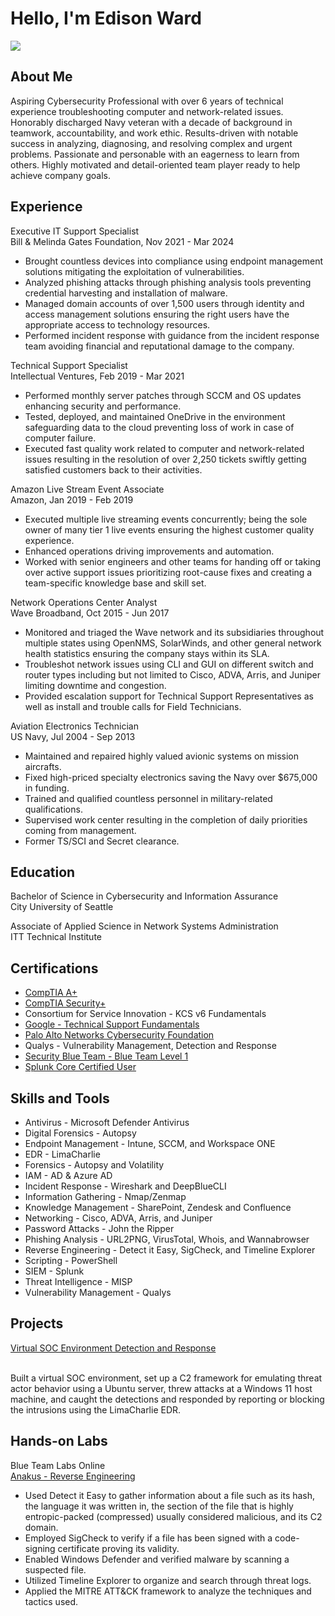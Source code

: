 # Hello, I'm Edison Ward
<a href="https://www.linkedin.com/in/edisonward/"><img src="https://img.shields.io/badge/-LinkedIn-0072b1?&style=for-the-badge&logo=linkedin&logoColor=white" /></a>

## About Me
Aspiring Cybersecurity Professional with over 6 years of technical experience troubleshooting computer and network-related issues. Honorably discharged Navy veteran with a decade of background in teamwork, accountability, and work ethic. Results-driven with notable success in analyzing, diagnosing, and resolving complex and urgent problems. Passionate and personable with an eagerness to learn from others. Highly motivated and detail-oriented team player ready to help achieve company goals.

## Experience

Executive IT Support Specialist
<br> Bill & Melinda Gates Foundation, Nov 2021 - Mar 2024

- Brought countless devices into compliance using endpoint management solutions mitigating the exploitation of vulnerabilities. 
-	Analyzed phishing attacks through phishing analysis tools preventing credential harvesting and installation of malware. 
-	Managed domain accounts of over 1,500 users through identity and access management solutions ensuring the right users have the appropriate access to technology resources. 
-	Performed incident response with guidance from the incident response team avoiding financial and reputational damage to the company. 

Technical Support Specialist
<br> Intellectual Ventures, Feb 2019 - Mar 2021

-	Performed monthly server patches through SCCM and OS updates enhancing security and performance. 
-	Tested, deployed, and maintained OneDrive in the environment safeguarding data to the cloud preventing loss of work in case of computer failure.
-	Executed fast quality work related to computer and network-related issues resulting in the resolution of over 2,250 tickets swiftly getting satisfied customers back to their activities. 

Amazon Live Stream Event Associate
<br> Amazon, Jan 2019 - Feb 2019

-	Executed multiple live streaming events concurrently; being the sole owner of many tier 1 live events ensuring the highest customer quality experience.
-	Enhanced operations driving improvements and automation.
-	Worked with senior engineers and other teams for handing off or taking over active support issues prioritizing root-cause fixes and creating a team-specific knowledge base and skill set.

Network Operations Center Analyst
<br> Wave Broadband, Oct 2015 - Jun 2017

-	Monitored and triaged the Wave network and its subsidiaries throughout multiple states using OpenNMS, SolarWinds, and other general network health statistics ensuring the company stays within its SLA.
-	Troubleshot network issues using CLI and GUI on different switch and router types including but not limited to Cisco, ADVA, Arris, and Juniper limiting downtime and congestion.
-	Provided escalation support for Technical Support Representatives as well as install and trouble calls for Field Technicians.

Aviation Electronics Technician
<br> US Navy, Jul 2004 - Sep 2013

- Maintained and repaired highly valued avionic systems on mission aircrafts.
- Fixed high-priced specialty electronics saving the Navy over $675,000 in funding.
- Trained and qualified countless personnel in military-related qualifications.
- Supervised work center resulting in the completion of daily priorities coming from management.
- Former TS/SCI and Secret clearance.

## Education

Bachelor of Science in Cybersecurity and Information Assurance
<br>City University of Seattle

Associate of Applied Science in Network Systems Administration
<br>ITT Technical Institute

## Certifications

- <a href="https://www.credly.com/badges/f61f9bc7-b044-4be5-ab73-b5c304597854/public_url">CompTIA A+</a>
- <a href="https://www.credly.com/badges/cff68502-f364-493f-b028-9cc492076d05/public_url">CompTIA Security+</a>
- Consortium for Service Innovation - KCS v6 Fundamentals
- <a href="https://www.coursera.org/account/accomplishments/verify/53XN438CZMC5">Google - Technical Support Fundamentals</a>
- <a href="https://www.coursera.org/account/accomplishments/verify/RH4P8BV7F2WX">Palo Alto Networks Cybersecurity Foundation</a>
- Qualys - Vulnerability Management, Detection and Response
- <a href="https://www.credly.com/badges/f85d4be6-6aff-4abc-abf5-294f9105fa9a/public_url">Security Blue Team - Blue Team Level 1</a>
- <a href="https://www.credly.com/badges/30787a57-9ccc-4255-a608-e6f2fd96cd71/public_url">Splunk Core Certified User</a>

## Skills and Tools

- Antivirus - Microsoft Defender Antivirus
- Digital Forensics - Autopsy
- Endpoint Management - Intune, SCCM, and Workspace ONE
- EDR - LimaCharlie
- Forensics - Autopsy and Volatility
- IAM - AD & Azure AD
- Incident Response - Wireshark and DeepBlueCLI
- Information Gathering - Nmap/Zenmap
- Knowledge Management - SharePoint, Zendesk and Confluence
- Networking - Cisco, ADVA, Arris, and Juniper
- Password Attacks - John the Ripper
- Phishing Analysis - URL2PNG, VirusTotal, Whois, and Wannabrowser
- Reverse Engineering - Detect it Easy, SigCheck, and Timeline Explorer
- Scripting - PowerShell
- SIEM - Splunk
- Threat Intelligence - MISP
- Vulnerability Management - Qualys

## Projects

<a href="https://blog.ecapuano.com/p/so-you-want-to-be-a-soc-analyst-intro?utm_source=direct&utm_campaign=post&utm_medium=web&triedRedirect=true">Virtual SOC Environment Detection and Response</a>

<br> Built a virtual SOC environment, set up a C2 framework for emulating threat actor behavior using a Ubuntu server, threw attacks at a Windows 11 host machine, and caught the detections and responded by reporting or blocking the intrusions using the LimaCharlie EDR.  
## Hands-on Labs

Blue Team Labs Online
<br><a href="https://blueteamlabs.online/achievement/share/75272/203">Anakus - Reverse Engineering</a>

- Used Detect it Easy to gather information about a file such as its hash, the language it was written in, the section of the file that is highly entropic-packed (compressed) usually considered malicious, and its C2 domain.
- Employed SigCheck to verify if a file has been signed with a code-signing certificate proving its validity.
- Enabled Windows Defender and verified malware by scanning a suspected file.
- Utilized Timeline Explorer to organize and search through threat logs.
- Applied the MITRE ATT&CK framework to analyze the techniques and tactics used. 
